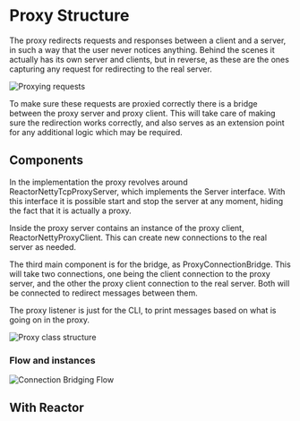 # Proxy Structure

The proxy redirects requests and responses between a client and a server, in such a way that the user never notices anything. Behind the scenes it actually has its own server and clients, but in reverse, as these are the ones capturing any request for redirecting to the real server.

![Proxying requests](./images/usecase_diagram.drawio.png)

To make sure these requests are proxied correctly there is a bridge between the proxy server and proxy client. This will take care of making sure the redirection works correctly, and also serves as an extension point for any additional logic which may be required.

## Components

In the implementation the proxy revolves around ReactorNettyTcpProxyServer, which implements the Server interface. With this interface it is possible start and stop the server at any moment, hiding the fact that it is actually a proxy.

Inside the proxy server contains an instance of the proxy client, ReactorNettyProxyClient. This can create new connections to the real server as needed.

The third main component is for the bridge, as ProxyConnectionBridge. This will take two connections, one being the client connection to the proxy server, and the other the proxy client connection to the real server. Both will be connected to redirect messages between them.

The proxy listener is just for the CLI, to print messages based on what is going on in the proxy.

![Proxy class structure](./images/proxy_global_classes.drawio.png)

### Flow and instances

![Connection Bridging Flow](./images/proxy_business.drawio.png)

## With Reactor
